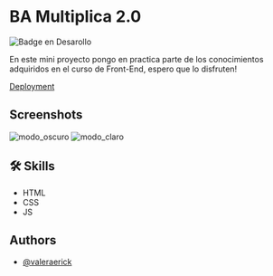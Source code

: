 # BA Multiplica 2.0
![Badge en Desarollo](https://img.shields.io/badge/STATUS-FINALIZADO-green)

En este mini proyecto pongo en practica parte de los conocimientos adquiridos en el curso de Front-End, espero que lo disfruten!

[Deployment](https://valeraerick.github.io/Primer_repositorio/)

## Screenshots
![modo_oscuro](https://github.com/valeraerick/Primer_repositorio/assets/147063921/948f2380-9164-468f-af25-bf97c0ccab2f)
![modo_claro](https://github.com/valeraerick/Primer_repositorio/assets/147063921/cf8a5649-c7ef-44a1-a7c2-32b16796304c)





## 🛠 Skills
- HTML
- CSS
- JS


## Authors

- [@valeraerick](https://github.com/valeraerick)

